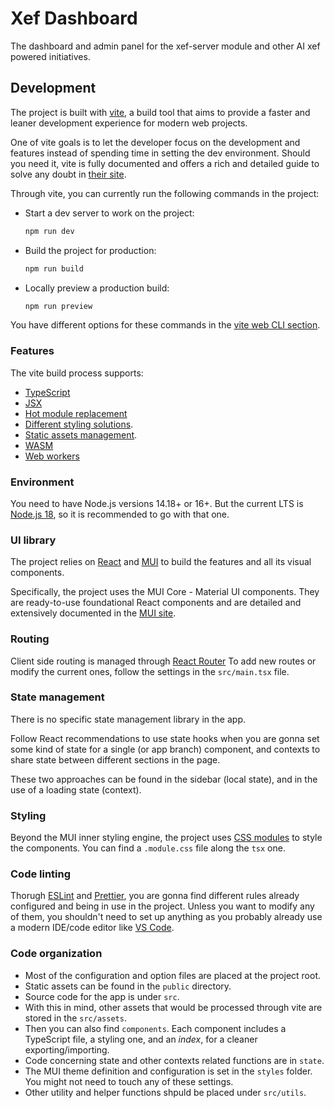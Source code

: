 # Xef Dashboard

The dashboard and admin panel for the xef-server module and other AI xef powered initiatives.


## Development

The project is built with [vite](https://vitejs.devs), a build tool that aims to provide a faster and leaner development experience for modern web projects.

One of vite goals is to let the developer focus on the development and features instead of spending time in setting the dev environment. Should you need it, vite is fully documented and offers a rich and detailed guide to solve any doubt in [their site](https://vitejs.dev/guide/).

Through vite, you can currently run the following commands in the project:

- Start a dev server to work on the project:
  ```bash
  npm run dev
  ```

- Build the project for production:
  ```bash
  npm run build
  ```

- Locally preview a production build:
  ```bash
  npm run preview
  ```

You have different options for these commands in the [vite web CLI section](https://vitejs.dev/guide/cli.html).


### Features

The vite build process supports:

- [TypeScript](https://vitejs.dev/guide/features.html#typescript)
- [JSX](https://vitejs.dev/guide/features.html#jsx)
- [Hot module replacement](https://vitejs.dev/guide/features.html#hot-module-replacement)
- [Different styling solutions](https://vitejs.dev/guide/features.html#css).
- [Static assets management](https://vitejs.dev/guide/features.html#static-assets).
- [WASM](https://vitejs.dev/guide/features.html#webassembly)
- [Web workers](https://vitejs.dev/guide/features.html#web-workers)


### Environment

You need to have Node.js versions 14.18+ or 16+. But the current LTS is [Node.js 18](https://nodejs.org), so it is recommended to go with that one.


### UI library

The project relies on [React](https://react.dev/) and [MUI](https://mui.com/) to build the features and all its visual components.

Specifically, the project uses the MUI Core - Material UI components. They are ready-to-use foundational React components and are detailed and extensively documented in the [MUI site](https://mui.com/material-ui/getting-started/).


### Routing

Client side routing is managed through [React Router](https://reactrouter.com) To add new routes or modify the current ones, follow the settings in the `src/main.tsx` file.


### State management

There is no specific state management library in the app.

Follow React recommendations to use state hooks when you are gonna set some kind of state for a single (or app branch) component, and contexts to share state between different sections in the page.

These two approaches can be found in the sidebar (local state), and in the use of a loading state (context).


### Styling

Beyond the MUI inner styling engine, the project uses [CSS modules](https://github.com/css-modules/css-modules) to style the components. You can find a `.module.css` file along the `tsx` one.


### Code linting

Thorugh [ESLint](https://eslint.org/) and [Prettier](https://prettier.io/), you are gonna find different rules already configured and being in use in the project. Unless you want to modify any of them, you shouldn't need to set up anything as you probably already use a modern IDE/code editor like [VS Code](https://code.visualstudio.com/).

### Code organization

- Most of the configuration and option files are placed at the project root.
- Static assets can be found in the `public` directory.
- Source code for the app is under `src`.
- With this in mind, other assets that would be processed through vite are stored in the `src/assets`.
- Then you can also find `components`. Each component includes a TypeScript file, a styling one, and an _index_, for a cleaner exporting/importing.
- Code concerning state and other contexts related functions are in `state`.
- The MUI theme definition and configuration is set in the `styles` folder. You might not need to touch any of these settings. 
- Other utility and helper functions shpuld be placed under  `src/utils`.

